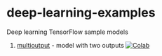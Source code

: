 # deep-learning-examples
Deep learning TensorFlow sample models

1. [multioutput](/multioutput.ipynb) - model with two outputs [![Colab](https://colab.research.google.com/assets/colab-badge.svg)](https://colab.research.google.com/github/awitwicki/deep-learning-examples/multioutput.ipynb)
